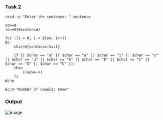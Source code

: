### Task 2
```
read -p "Enter the sentence: " sentence

vow=0
len=${#sentence}

for ((i = 0; i < $len; i++))
do
    char=${sentence:$i:1}

    if [[ $char == "a" || $char == "e" || $char == "i" || $char == "o" || $char == "u" || $char == "A" || $char == "E" || $char == "I" || $char == "O" || $char == "U" ]];
    then
        ((vow++))
    fi
done

echo "Number of vowels: $vow"
```
### Output
![image](https://github.com/user-attachments/assets/f576b14a-4907-411c-94a2-97a11eaf8805)

